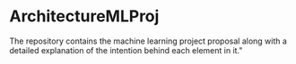 # ArchitectureMLProj
The repository contains the machine learning project proposal along with a detailed explanation of the intention behind each element in it."
